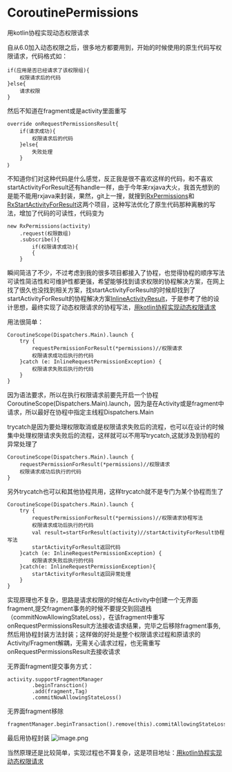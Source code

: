# CoroutinePermissions
用kotlin协程实现动态权限请求

自从6.0加入动态权限之后，很多地方都要用到，开始的时候使用的原生代码写权限请求，代码格式如：
```
if(应用是否已经请求了该权限组){
    权限请求后的代码
}else{
    请求权限
}
```
然后不知道在fragment或是activity里面重写
```
override onRequestPermissionsResult{
    if(请求成功){
        权限请求后的代码
    }else{
        失败处理
    }
｝
```

不知道你们对这种代码是什么感觉，反正我是很不喜欢这样的代码，和不喜欢startActivityForResult还有handle一样，由于今年来rxjava大火，我首先想到的是能不能用rxjava来封装，果然，git上一搜，就搜到[RxPermissions](https://github.com/tbruyelle/RxPermissions)和[RxStartActivityForResult](https://github.com/1670295969/RxStartActivityForResult)这两个项目，这种写法优化了原生代码那种离散的写法，增加了代码的可读性，代码变为
```
new RxPermissions(activity)
    .request(权限数组)
    .subscribe(){
        if(权限请求成功){
        {
    }
```

瞬间简洁了不少，不过考虑到我的很多项目都接入了协程，也觉得协程的顺序写法可读性简洁性和可维护性都更强，希望能够找到请求权限的协程解决方案，在网上找了很久也没找到相关方案，找startActivityForResult的时候却找到了startActivityForResult的协程解决方案[InlineActivityResult](https://github.com/florent37/InlineActivityResult)，于是参考了他的设计思想，最终实现了动态权限请求的协程写法，[用kotlin协程实现动态权限请求](https://github.com/diao-jian/CoroutinePermissions)

用法很简单：
```
CoroutineScope(Dispatchers.Main).launch {
    try {
        requestPermissionForResult(*permissions)//权限请求
        权限请求成功后执行的代码
    }catch (e: InlineRequestPermissionException) {
        权限请求失败后执行的代码
    }
}
```

因为语法要求，所以在执行权限请求前要先开启一个协程CoroutineScope(Dispatchers.Main).launch，因为是在Activity或是fragment中请求，所以最好在协程中指定主线程Dispatchers.Main

trycatch是因为要处理权限取消或是权限请求失败后的流程，也可以在设计的时候集中处理权限请求失败后的流程，这样就可以不用写trycatch,这就涉及到协程的异常处理了

```
CoroutineScope(Dispatchers.Main).launch {
    requestPermissionForResult(*permissions)//权限请求
    权限请求成功后执行的代码
}
```

另外trycatch也可以和其他协程共用，这样trycatch就不是专门为某个协程而生了

```
CoroutineScope(Dispatchers.Main).launch {
    try {
        requestPermissionForResult(*permissions)//权限请求协程写法
        权限请求成功后执行的代码
        val result=startForResult(activity)//startActivityForResult协程写法
        startActivityForResult返回代码
    }catch (e: InlineRequestPermissionException) {
        权限请求失败后执行的代码
    }catch(e: InlineRequestPermissionException){
        startActivityForResult返回异常处理
    }
}
```
实现原理也不复杂，思路是请求权限的时候在Activity中创建一个无界面fragment,提交fragment事务的时候不要提交到回退栈（commitNowAllowingStateLoss），在该fragment中重写onRequestPermissionsResult方法接收请求结果，完毕之后移除fragment事务,然后用协程封装方法封装；这样做的好处是整个权限请求过程和原请求的Activity/Fragment解耦，无需关心请求过程，也无需重写onRequestPermissionsResult去接收请求

无界面fragment提交事务方式：
```
activity.supportFragmentManager
        .beginTransction()
        .add(fragment,Tag)
        .commitNowAllowingStateLoss()
```

无界面fragment移除
```
fragmentManager.beginTransaction().remove(this).commitAllowingStateLoss()
```

最后用协程封装
![image.png](https://upload-images.jianshu.io/upload_images/3018427-3d1d3177fccdfb12.png?imageMogr2/auto-orient/strip%7CimageView2/2/w/1240)

当然原理还是比较简单，实现过程也不算复杂，这是项目地址：[用kotlin协程实现动态权限请求](https://github.com/diao-jian/CoroutinePermissions)







